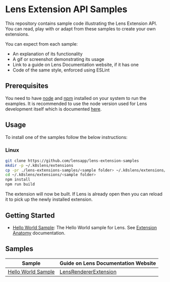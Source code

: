 # Lens Extension API Samples

This repository contains sample code illustrating the Lens Extension API. You can read, play with or adapt from these samples to create your own extensions.

You can expect from each sample:

* An explanation of its functionality
* A gif or screenshot demonstrating its usage
* Link to a guide on Lens Documentation website, if it has one
* Code of the same style, enforced using ESLint

## Prerequisites

You need to have [node](https://nodejs.org/en/) and [npm](https://nodejs.org/en/) installed on your system to run the examples. It is recommended to use the node version used for Lens development itself which is documented [here](https://github.com/lensapp/lens#development).

## Usage

To install one of the samples follow the below instructions:

### Linux

```sh
git clone https://github.com/lensapp/lens-extension-samples
mkdir -p ~/.k8slens/extensions
cp -pr ./lens-extensions-samples/<sample folder> ~/.k8slens/extensions/
cd ~/.k8slens/extensions/<sample folder>
npm install
npm run build
```

The extension will now be built. If Lens is already open then you can reload it to pick up the newly installed extension.

## Getting Started

* [Hello World Sample](helloworld-sample): The Hello World sample for Lens. See [Extension Anatomy](https://docs.k8slens.dev/extensions/get-started/anatomy/) documentation.

## Samples

<!-- SAMPLES_BEGIN -->
| Sample | Guide on Lens Documentation Website |
| ------ | ----- |
| [Hello World Sample](helloworld-sample) | [LensRendererExtension](https://docs.k8slens.dev/extensions/guides/renderer-extension/)  
